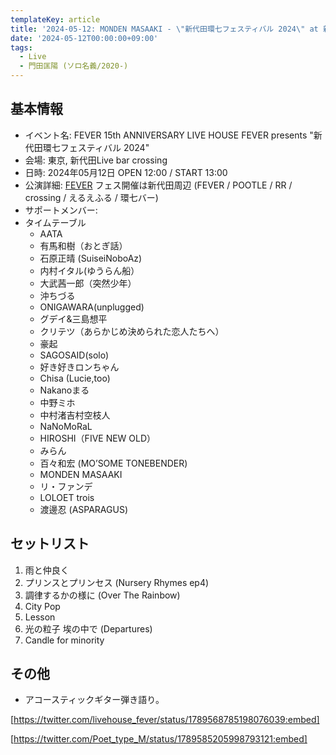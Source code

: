 ```yaml
---
templateKey: article
title: '2024-05-12: MONDEN MASAAKI - \"新代田環七フェスティバル 2024\" at 新代田Live bar crossing'
date: '2024-05-12T00:00:00+09:00'
tags:
  - Live
  - 門田匡陽 (ソロ名義/2020-)
---
```

## 基本情報

* イベント名: FEVER 15th ANNIVERSARY LIVE HOUSE FEVER presents "新代田環七フェスティバル 2024"
* 会場: 東京, 新代田Live bar crossing
* 日時: 2024年05月12日 OPEN 12:00 / START 13:00
* 公演詳細: [FEVER](https://www.fever-popo.com/schedule/2024/05/12/) フェス開催は新代田周辺 (FEVER / POOTLE / RR / crossing / えるえふる / 環七バー)
* サポートメンバー:
* タイムテーブル
  * AATA
  * 有馬和樹（おとぎ話）
  * 石原正晴 (SuiseiNoboAz)
  * 内村イタル(ゆうらん船）
  * 大武茜一郎（突然少年）
  * 沖ちづる
  * ONIGAWARA(unplugged)
  * グデイ&三島想平
  * クリテツ（あらかじめ決められた恋人たちへ）
  * 豪起
  * SAGOSAID(solo)
  * 好き好きロンちゃん
  * Chisa (Lucie,too)
  * Nakanoまる
  * 中野ミホ
  * 中村渚吉村空枝人
  * NaNoMoRaL
  * HIROSHI（FIVE NEW OLD）
  * みらん
  * 百々和宏 (MO’SOME TONEBENDER)
  * MONDEN MASAAKI
  * リ・ファンデ
  * LOLOET trois
  * 渡邊忍 (ASPARAGUS)

## セットリスト

1. 雨と仲良く
2. プリンスとプリンセス (Nursery Rhymes ep4)
3. 調律するかの様に (Over The Rainbow)
4. City Pop
5. Lesson
6. 光の粒子 埃の中で (Departures)
7. Candle for minority

## その他

- アコースティックギター弾き語り。

[https://twitter.com/livehouse_fever/status/1789568785198076039:embed]


[https://twitter.com/Poet_type_M/status/1789585205998793121:embed]




